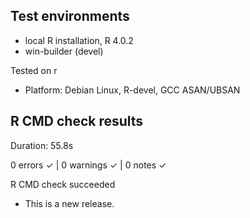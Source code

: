 ## Test environments
* local R installation, R 4.0.2
* win-builder (devel)

Tested on r
* Platform: 	Debian Linux, R-devel, GCC ASAN/UBSAN

## R CMD check results

Duration: 55.8s

0 errors ✓ | 0 warnings ✓ | 0 notes ✓

R CMD check succeeded

* This is a new release.
